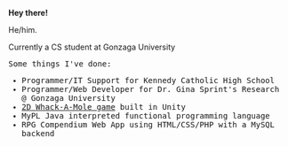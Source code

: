 <b>Hey there!</b>

He/him. 

Currently a CS student at Gonzaga University

<samp>
<p>Some things I've done:</p>
<ul> 
  <li> Programmer/IT Support for Kennedy Catholic High School</li>
  <li> Programmer/Web Developer for Dr. Gina Sprint's Research @ Gonzaga University</li>
  <li> <a href="https://www.kongregate.com/games/TheRedLancer/the-molehill-whack-em">2D Whack-A-Mole game</a> built in Unity </li>
  <li> MyPL Java interpreted functional programming language </li>
  <li> RPG Compendium Web App using HTML/CSS/PHP with a MySQL backend </li>
</ul>
</samp>